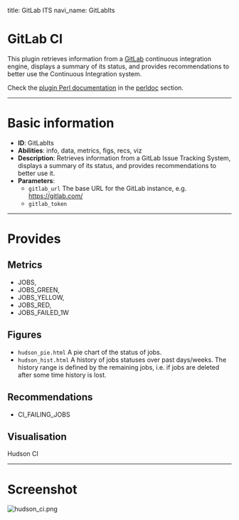 title: GitLab ITS
navi_name: GitLabIts


# GitLab CI

This plugin retrieves information from a [GitLab](https://about.gitlab.com/) continuous integration engine, displays a summary of its status, and provides recommendations to better use the Continuous Integration system.

Check the [plugin Perl documentation](/perldoc/Alambic/Plugins/GitLabIts.pm.html) in the [perldoc](/perldoc/index.html) section.

-----

# Basic information

* **ID**: GitLabIts
* **Abilities**: info, data, metrics, figs, recs, viz
* **Description**:
  Retrieves information from a GitLab Issue Tracking System, displays a summary of its status, and provides recommendations to better use it.
* **Parameters**:
  * `gitlab_url` The base URL for the GitLab instance, e.g. https://gitlab.com/
  * `gitlab_token` 

-----

# Provides

## Metrics

* JOBS,
* JOBS_GREEN,
* JOBS_YELLOW,
* JOBS_RED,
* JOBS_FAILED_1W

## Figures

* `hudson_pie.html` A pie chart of the status of jobs.
* `hudson_hist.html` A history of jobs statuses over past days/weeks. The history range is defined by the remaining jobs, i.e. if jobs are deleted after some time history is lost.

## Recommendations

* CI_FAILING_JOBS

## Visualisation

Hudson CI

-----

# Screenshot

![hudson_ci.png](/images/hudson_ci.png)
